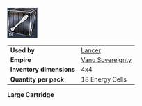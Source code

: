 ![](../images/Lancercartridge.jpg "Lancercartridge.jpg")

|                          |                                                |
| ------------------------ | ---------------------------------------------- |
| **Used by**              | [Lancer](../weapons/Lancer.md)                 |
| **Empire**               | [Vanu Sovereignty](../terminology/Vanu_Sovereignty.md) |
| **Inventory dimensions** | 4x4                                            |
| **Quantity per pack**    | 18 Energy Cells                                |

**Large Cartridge**
